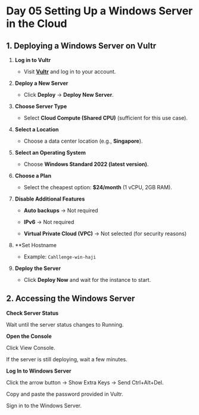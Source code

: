 # Day 05 Setting Up a Windows Server in the Cloud

## 1. Deploying a Windows Server on Vultr

1. **Log in to Vultr**
    
    - Visit [**Vultr**](https://www.vultr.com/) and log in to your account.
        
2. **Deploy a New Server**
    
    - Click **Deploy** → **Deploy New Server**.
        
3. **Choose Server Type**
    
    - Select **Cloud Compute (Shared CPU)** (sufficient for this use case).
        
4. **Select a Location**
    
    - Choose a data center location (e.g., **Singapore**).
        
5. **Select an Operating System**
    
    - Choose **Windows Standard 2022 (latest version)**.
        
6. **Choose a Plan**
    
    - Select the cheapest option: **$24/month** (1 vCPU, 2GB RAM).
        
7. **Disable Additional Features**
    
    - **Auto backups** → Not required
        
    - **IPv6** → Not required
        
    - **Virtual Private Cloud (VPC)** → Not selected (for security reasons)
        
8. **Set Hostname
        
    - Example: `Cahllenge-win-haji`
        
9. **Deploy the Server**
    
    - Click **Deploy Now** and wait for the instance to start.

## 2. Accessing the Windows Server

**Check Server Status**

Wait until the server status changes to Running.

**Open the Console**

Click View Console.
 
If the server is still deploying, wait a few minutes.

**Log In to Windows Server**

Click the arrow button → Show Extra Keys → Send Ctrl+Alt+Del.

Copy and paste the password provided in Vultr.

Sign in to the Windows Server.


